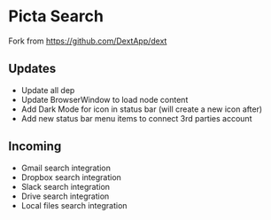 # Picta Search

Fork from https://github.com/DextApp/dext

## Updates

* Update all dep
* Update BrowserWindow to load node content
* Add Dark Mode for icon in status bar (will create a new icon after)
* Add new status bar menu items to connect 3rd parties account

## Incoming

* Gmail search integration
* Dropbox search integration
* Slack search integration
* Drive search integration
* Local files search integration

